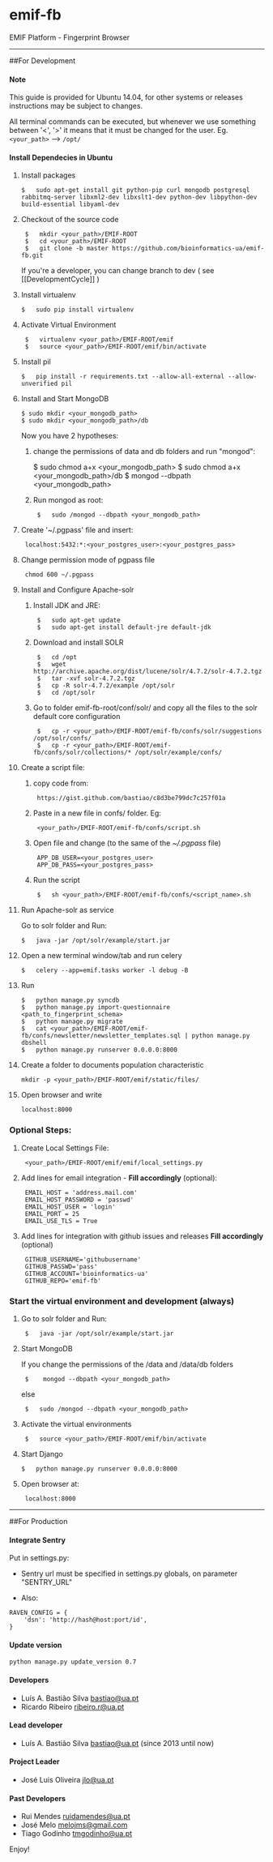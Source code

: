 emif-fb
=======

EMIF Platform - Fingerprint Browser 


----------
##For Development

#### Note
This guide is provided for Ubuntu 14.04, for other systems or releases instructions may be subject to changes.

All terminal commands can be executed, but whenever we use something between '<', '>' it means that it must be changed for the user. Eg. `<your_path>` --> `/opt/` 

#### Install Dependecies in Ubuntu


1.  Install packages

        $ 	sudo apt-get install git python-pip curl mongodb postgresql rabbitmq-server libxml2-dev libxslt1-dev python-dev libpython-dev build-essential libyaml-dev

2. Checkout of the source code

		$ 	mkdir <your_path>/EMIF-ROOT
		$ 	cd <your_path>/EMIF-ROOT
        $ 	git clone -b master https://github.com/bioinformatics-ua/emif-fb.git

	If you're a developer, you can change branch to dev ( see [[DevelopmentCycle]] )

3.  Install virtualenv

        $ 	sudo pip install virtualenv

4. Activate Virtual Environment

		$	virtualenv <your_path>/EMIF-ROOT/emif
		$ 	source <your_path>/EMIF-ROOT/emif/bin/activate

5.  Install pil

        $	pip install -r requirements.txt --allow-all-external --allow-unverified pil
		
6.  Install and Start MongoDB

        $ sudo mkdir <your_mongodb_path>
        $ sudo mkdir <your_mongodb_path>/db

	Now you have 2 hypotheses:

	1.   change the permissions of data and db folders and run "mongod":

			$ 	sudo chmod a+x <your_mongodb_path>
			$ 	sudo chmod a+x <your_mongodb_path>/db
			$	mongod --dbpath <your_mongodb_path>

	2. Run mongod as root:
		
			$	sudo /mongod --dbpath <your_mongodb_path>

7. Create '~/.pgpass' file and insert:

        localhost:5432:*:<your_postgres_user>:<your_postgres_pass>

8. Change permission mode of pgpass file
    
        chmod 600 ~/.pgpass   

9.  Install and Configure Apache-solr
        
	1. Install JDK and JRE:
		
			$ 	sudo apt-get update
			$	sudo apt-get install default-jre default-jdk
	
	2. Download and install SOLR
			
			$ 	cd /opt
			$	wget http://archive.apache.org/dist/lucene/solr/4.7.2/solr-4.7.2.tgz
			$	tar -xvf solr-4.7.2.tgz
			$	cp -R solr-4.7.2/example /opt/solr
			$	cd /opt/solr
		
	3. Go to folder emif-fb-root/conf/solr/ and copy all the files to the solr default core configuration 

			$	cp -r <your_path>/EMIF-ROOT/emif-fb/confs/solr/suggestions /opt/solr/confs/
			$	cp -r <your_path>/EMIF-ROOT/emif-fb/confs/solr/collections/* /opt/solr/example/confs/

10. Create a script file:

	1. copy code from: 
		
			https://gist.github.com/bastiao/c8d3be799dc7c257f01a

	2. Paste in a new file in confs/ folder. Eg: 
	
			<your_path>/EMIF-ROOT/emif-fb/confs/script.sh

	3. Open file and change (to the same of the *~/.pgpass* file)

			APP_DB_USER=<your_postgres_user>
			APP_DB_PASS=<your_postgres_pass>
	
	4. Run the script
	
			$	sh <your_path>/EMIF-ROOT/emif-fb/confs/<script_name>.sh

 
11. Run Apache-solr as service

	Go to solr folder and Run:

		$	java -jar /opt/solr/example/start.jar

12. Open a new terminal window/tab and run celery

		$	celery --app=emif.tasks worker -l debug -B

13. Run

        $	python manage.py syncdb
		$	python manage.py import-questionnaire <path_to_fingerprint_schema>
        $	python manage.py migrate
		$	cat <your_path>/EMIF-ROOT/emif-fb/confs/newsletter/newsletter_templates.sql | python manage.py dbshell
        $	python manage.py runserver 0.0.0.0:8000
      

14. Create a folder to documents population characteristic

        mkdir -p <your_path>/EMIF-ROOT/emif/static/files/

17. Open browser and write

        localhost:8000

### Optional Steps:
1. Create Local Settings File: 
	
		<your_path>/EMIF-ROOT/emif/emif/local_settings.py

2. Add lines for email integration - **Fill accordingly** (optional):

		EMAIL_HOST = 'address.mail.com'
    	EMAIL_HOST_PASSWORD = 'passwd'
    	EMAIL_HOST_USER = 'login'
    	EMAIL_PORT = 25
    	EMAIL_USE_TLS = True


3. Add lines for integration with github issues and releases **Fill accordingly** (optional)

	    GITHUB_USERNAME='githubusername'
    	GITHUB_PASSWD='pass'
    	GITHUB_ACCOUNT='bioinformatics-ua'
    	GITHUB_REPO='emif-fb'


### Start the virtual environment and development (always)
1. Go to solr folder and Run:

		$	java -jar /opt/solr/example/start.jar

2. Start MongoDB

	If you change the permissions of the /data and /data/db folders

		$	 mongod --dbpath <your_mongodb_path>

	else

   		$	sudo /mongod --dbpath <your_mongodb_path>

3. Activate the virtual environments

   		$	source <your_path>/EMIF-ROOT/emif/bin/activate

4.	Start Django

        $	python manage.py runserver 0.0.0.0:8000

5. Open browser at:

		localhost:8000


----------
##For Production
#### Integrate Sentry

Put in settings.py:

* Sentry url must be specified in settings.py globals, on parameter "SENTRY_URL"

* Also:

```
RAVEN_CONFIG = {
    'dsn': 'http://hash@host:port/id',
}
```


#### Update version

```
python manage.py update_version 0.7
```


#### Developers

 * Luís A. Bastião Silva <bastiao@ua.pt>
 * Ricardo Ribeiro <ribeiro.r@ua.pt> 


#### Lead developer

* Luís A. Bastião Silva <bastiao@ua.pt> (since 2013 until now)

#### Project Leader

 * José Luis Oliveira <jlo@ua.pt>


#### Past Developers

 * Rui Mendes <ruidamendes@ua.pt>
 * José Melo <melojms@gmail.com>
 * Tiago Godinho <tmgodinho@ua.pt>


 Enjoy!
